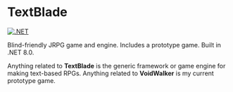 # TextBlade

[![.NET](https://github.com/blueherongames/textblade/actions/workflows/dotnet.yml/badge.svg?branch=main)](https://github.com/blueherongames/textblade/actions/workflows/dotnet.yml)

Blind-friendly JRPG game and engine. Includes a prototype game. Built in .NET 8.0.

Anything related to **TextBlade** is the generic framework or game engine for making text-based RPGs. Anything related to **VoidWalker** is my current prototype game.
